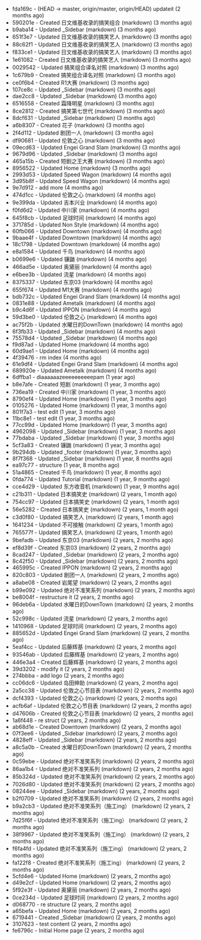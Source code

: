 * fda169c - (HEAD -> master, origin/master, origin/HEAD) updateit (2 months ago) <tcgriffith>
* 590201e - Created 日文维基收录的搞笑组合 (markdown) (3 months ago) <TC>
* b9aba14 - Updated _Sidebar (markdown) (3 months ago) <TC>
* 651f3e7 - Updated 日文维基收录的搞笑艺人 (markdown) (3 months ago) <TC>
* 88c62f1 - Updated 日文维基收录的搞笑艺人 (markdown) (3 months ago) <TC>
* f833ce1 - Updated 日文维基收录的搞笑艺人 (markdown) (3 months ago) <TC>
* 1e61082 - Created 日文维基收录的搞笑艺人 (markdown) (3 months ago) <TC>
* 0029542 - Updated 搞笑组合译名对照 (markdown) (3 months ago) <TC>
* 1c679b9 - Created 搞笑组合译名对照 (markdown) (3 months ago) <TC>
* ce0f6b4 - Created R1大赛 (markdown) (3 months ago) <TC>
* 107ce8c - Updated _Sidebar (markdown) (3 months ago) <TC>
* dae2cc8 - Updated _Sidebar (markdown) (3 months ago) <TC>
* 6516558 - Created 霜降明星 (markdown) (3 months ago) <TC>
* 8ce2812 - Created 搞笑第七世代 (markdown) (3 months ago) <TC>
* 8dcf631 - Updated _Sidebar (markdown) (3 months ago) <TC>
* a6b8307 - Created 花子 (markdown) (3 months ago) <TC>
* 2f4d112 - Updated 剧团一人 (markdown) (3 months ago) <TC>
* df90681 - Updated 伦敦之心 (markdown) (3 months ago) <TC>
* 09ecd63 - Updated Engei Grand Slam (markdown) (3 months ago) <TC>
* 9679d96 - Updated _Sidebar (markdown) (3 months ago) <TC>
* 465a15b - Created 短剧之王大赛 (markdown) (3 months ago) <TC>
* 8956522 - Updated Home (markdown) (3 months ago) <TC>
* 2993d53 - Updated Speed Wagon (markdown) (4 months ago) <TC>
* 3d95b8f - Updated Speed Wagon (markdown) (4 months ago) <TC>
* 9e7d912 - add more (4 months ago) <tcgriffith>
* 474d1cc - Updated 伦敦之心 (markdown) (4 months ago) <TC>
* 9e399da - Updated 吉本兴业 (markdown) (4 months ago) <TC>
* f0fd6d2 - Updated 中川家 (markdown) (4 months ago) <TC>
* 645f8cb - Updated 足球时间 (markdown) (4 months ago) <TC>
* 371785d - Updated Non Style (markdown) (4 months ago) <TC>
* 60fb066 - Updated Downtown (markdown) (4 months ago) <TC>
* 9baae4f - Updated Downtown (markdown) (4 months ago) <TC>
* 18c1798 - Updated Downtown (markdown) (4 months ago) <TC>
* e8a1584 - Updated 千鸟 (markdown) (4 months ago) <TC>
* b0699e6 - Updated 镰鼬 (markdown) (4 months ago) <TC>
* 466ad5e - Updated 奥黛丽 (markdown) (4 months ago) <TC>
* e6bee3b - Updated 流星 (markdown) (4 months ago) <TC>
* 8375337 - Updated 东京03 (markdown) (4 months ago) <TC>
* 655f674 - Updated M1大赛 (markdown) (4 months ago) <TC>
* bdb732c - Updated Engei Grand Slam (markdown) (4 months ago) <TC>
* 0831e88 - Updated Ametalk (markdown) (4 months ago) <TC>
* b9c4d6f - Updated IPPON (markdown) (4 months ago) <TC>
* 59d3be0 - Updated 伦敦之心 (markdown) (4 months ago) <TC>
* ac75f2b - Updated 水曜日的DownTown (markdown) (4 months ago) <TC>
* 6f3fb33 - Updated _Sidebar (markdown) (4 months ago) <TC>
* 75578d4 - Updated _Sidebar (markdown) (4 months ago) <TC>
* f9d87ad - Updated Home (markdown) (4 months ago) <TC>
* 60d9ae1 - Updated Home (markdown) (4 months ago) <TC>
* 4f39476 - rm index (4 months ago) <tcgriffith>
* 61e9df4 - Updated Engei Grand Slam (markdown) (4 months ago) <TC>
* 689920e - Updated Ametalk (markdown) (4 months ago) <TC>
* 6dffba1 - diaaaaaazeeeeeeeeeepam (1 year ago) <tcgriffith>
* b8e7afe - Created 短剧 (markdown) (1 year, 3 months ago) <TC>
* 736ea19 - Created 中川家 (markdown) (1 year, 3 months ago) <TC>
* 8790ef4 - Updated Home (markdown) (1 year, 3 months ago) <TC>
* 0105276 - Updated Home (markdown) (1 year, 3 months ago) <TC>
* 801f7a3 - test edit (1 year, 3 months ago) <TC>
* 11bc8e1 - test edit (1 year, 3 months ago) <TC>
* 77cc99d - Updated Home (markdown) (1 year, 3 months ago) <TC>
* 4962098 - Updated _Sidebar (markdown) (1 year, 3 months ago) <TC>
* 77bdaba - Updated _Sidebar (markdown) (1 year, 3 months ago) <TC>
* 5cf3a83 - Created 镰鼬 (markdown) (1 year, 3 months ago) <TC>
* 9b294db - Updated _footer (markdown) (1 year, 3 months ago) <TC>
* 8f7f368 - Updated _Sidebar (markdown) (1 year, 8 months ago) <TC>
* ea97c77 - structure (1 year, 8 months ago) <tcgriffith>
* 51a4865 - Created 千鸟 (markdown) (1 year, 8 months ago) <TC>
* 0fda774 - Updated Tutorial (markdown) (1 year, 9 months ago) <TC>
* cce4d29 - Updated 东方收音机 (markdown) (1 year, 9 months ago) <TC>
* c21b311 - Updated 日本搞笑史 (markdown) (2 years, 1 month ago) <TC>
* 754cc97 - Updated 日本搞笑史 (markdown) (2 years, 1 month ago) <TC>
* 56e5282 - Created 日本搞笑史 (markdown) (2 years, 1 month ago) <TC>
* c3d0f80 - Updated 搞笑艺人 (markdown) (2 years, 1 month ago) <TC>
* 1641234 - Updated 不可接触 (markdown) (2 years, 1 month ago) <crossrx>
* 765577f - Updated 搞笑艺人 (markdown) (2 years, 1 month ago) <TC>
* 9befadb - Updated 东京03 (markdown) (2 years, 2 months ago) <TC>
* ef8d39f - Created 东京03 (markdown) (2 years, 2 months ago) <TC>
* 8cad247 - Updated _Sidebar (markdown) (2 years, 2 months ago) <TC>
* 8c42f50 - Updated _Sidebar (markdown) (2 years, 2 months ago) <TC>
* 465995c - Created IPPON (markdown) (2 years, 2 months ago) <TC>
* 820c803 - Updated 剧团一人 (markdown) (2 years, 2 months ago) <TC>
* a8abe08 - Created 岩尾望 (markdown) (2 years, 2 months ago) <TC>
* b99e092 - Updated 绝对不准笑系列 (markdown) (2 years, 2 months ago) <Humi2314>
* be8004f - restructure it (2 years, 2 months ago) <tcgriffith>
* 96deb6a - Updated 水曜日的DownTown (markdown) (2 years, 2 months ago) <Humi2314>
* 52c998c - Updated 流星 (markdown) (2 years, 2 months ago) <tohrusnbs>
* 1410968 - Updated 足球时间 (markdown) (2 years, 2 months ago) <TC>
* 885652d - Updated Engei Grand Slam (markdown) (2 years, 2 months ago) <TC>
* 5eaf4cc - Updated 后藤辉基 (markdown) (2 years, 2 months ago) <TC>
* 93546ab - Updated 后藤辉基 (markdown) (2 years, 2 months ago) <TC>
* 446e3a4 - Created 后藤辉基 (markdown) (2 years, 2 months ago) <TC>
* 39d3202 - modify it (2 years, 2 months ago) <tcgriffith>
* 274bbba - add logo (2 years, 2 months ago) <tcgriffith>
* cc06dc6 - Updated 岛田绅助 (markdown) (2 years, 2 months ago) <TC>
* 2a5cc38 - Updated 伦敦之心节目表 (markdown) (2 years, 2 months ago) <TC>
* dcf4393 - Updated 伦敦之心 (markdown) (2 years, 2 months ago) <TC>
* acfb6af - Updated 伦敦之心节目表 (markdown) (2 years, 2 months ago) <TC>
* d47606b - Created 伦敦之心节目表 (markdown) (2 years, 2 months ago) <TC>
* 1a6f448 - re struct (2 years, 2 months ago) <tcgriffith>
* ab68d1e - Created Downtown (markdown) (2 years, 2 months ago) <TC>
* 07f3ee6 - Updated _Sidebar (markdown) (2 years, 2 months ago) <TC>
* 4828eff - Updated _Sidebar (markdown) (2 years, 2 months ago) <Humi2314>
* a8c5a0b - Created 水曜日的DownTown (markdown) (2 years, 2 months ago) <Humi2314>
* 0c59ebe - Updated 绝对不准笑系列 (markdown) (2 years, 2 months ago) <Humi2314>
* 86aa1b4 - Updated 绝对不准笑系列 (markdown) (2 years, 2 months ago) <Humi2314>
* 85b324d - Updated 绝对不准笑系列 (markdown) (2 years, 2 months ago) <Humi2314>
* 7026d80 - Updated 绝对不准笑系列 (markdown) (2 years, 2 months ago) <Humi2314>
* 08244ee - Updated _Sidebar (markdown) (2 years, 2 months ago) <Humi2314>
* b2f0709 - Updated 绝对不准笑系列 (markdown) (2 years, 2 months ago) <Humi2314>
* b9a2cb3 - Updated 绝对不准笑系列（施工ing） (markdown) (2 years, 2 months ago) <Humi2314>
* 7d25f6f - Updated 绝对不准笑系列（施工ing） (markdown) (2 years, 2 months ago) <Humi2314>
* 38f9967 - Updated 绝对不准笑系列（施工ing） (markdown) (2 years, 2 months ago) <Humi2314>
* f6fa4fd - Updated 绝对不准笑系列（施工ing） (markdown) (2 years, 2 months ago) <Humi2314>
* fa122f8 - Created 绝对不准笑系列（施工ing） (markdown) (2 years, 2 months ago) <Humi2314>
* 5cfd4e6 - Updated Home (markdown) (2 years, 2 months ago) <TC>
* d49e2cf - Updated Home (markdown) (2 years, 2 months ago) <TC>
* 5f92e3f - Updated 奥黛丽 (markdown) (2 years, 2 months ago) <TC>
* 0ce234d - Updated 足球时间 (markdown) (2 years, 2 months ago) <TC>
* d068770 - re structure (2 years, 2 months ago) <tcgriffith>
* a65befa - Updated Home (markdown) (2 years, 2 months ago) <TC>
* 6719441 - Created _Sidebar (markdown) (2 years, 2 months ago) <TC>
* 3107623 - test content (2 years, 2 months ago) <tcgriffith>
* fe6796c - Initial Home page (2 years, 2 months ago) <TC>